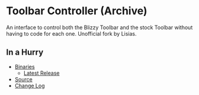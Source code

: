 # Toolbar Controller (Archive)

An interface to control both the Blizzy Toolbar and the stock Toolbar without having to code for each one. Unofficial fork by Lisias.


## In a Hurry

* [Binaries](./Archive)
	* [Latest Release](https://github.com/net-lisias-kspu/ToolbarControl/releases)
* [Source](https://github.com/net-lisias-kspu/ToolbarControl)
* [Change Log](./CHANGE_LOG.md)
